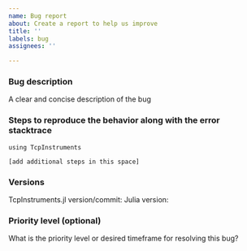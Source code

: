 ```yaml
---
name: Bug report
about: Create a report to help us improve
title: ''
labels: bug
assignees: ''

---
```


### Bug description
A clear and concise description of the bug

### Steps to reproduce the behavior along with the error stacktrace
```
using TcpInstruments

[add additional steps in this space]
```

### Versions
TcpInstruments.jl version/commit:
Julia version:

### Priority level (optional)
What is the priority level or desired timeframe for resolving this bug?
